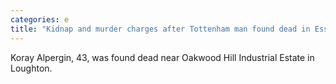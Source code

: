 ```yaml
---
categories: e
title: "Kidnap and murder charges after Tottenham man found dead in Essex woodland"
---
```

Koray Alpergin, 43, was found dead near Oakwood Hill Industrial Estate in Loughton.